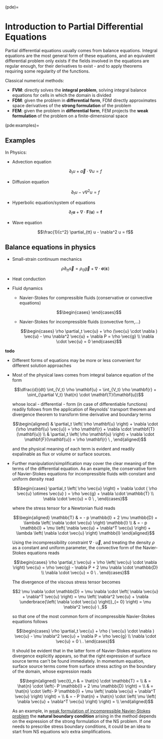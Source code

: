 (pde)=
# Introduction to Partial Differential Equations

Partial differential equations usually comes from balance equations. Integral equations are the most general form of these equations, and an equivalent differential problem only exists if the fields involved in the equations are regular enough, for their derivatives to exist - and to apply theorems requiring some regularity of the functions.

Classical numerical methods:
- **FVM**: directly solves the **integral problem**, solving integral balance equations for cells in which the domain is divided
- **FDM**: given the problem in **differential form**, FDM directly approximates space derivatives of the **strong formulation** of the problem
- **FEM**: given the problem in **differential form**, FEM projects the **weak formulation** of the problem on a finite-dimensional space

(pde:examples)=
## Examples

In Physics:
- Advection equation

    $$\partial_t u + \vec{a} \cdot \nabla u = f$$

- Diffusion equation

    $$\partial_t u - \nu \nabla^2 u = f$$

- Hyperbolic equation/system of equations

    $$\partial_t \mathbf{u} + \nabla \cdot \mathbf{F}(\mathbf{u}) = \mathbf{f} $$

- Wave equation

    $$\frac{1}{c^2} \partial_{tt} u - \nabla^2 u = f$$

## Balance equations in physics

- Small-strain continuum mechanics

  $$\rho \partial_{tt} \vec{s} = \rho_0 \vec{g} + \nabla \cdot \symbf{\sigma}(\symbf{\varepsilon})$$

- Heat conduction

- Fluid dynamics

   - Navier-Stokes for compressible fluids  (conservative or convective equations)

     $$\begin{cases}
     \end{cases}$$

   - Navier-Stokes for incompressible fluids (convective form,...)

     $$\begin{cases}
        \rho \partial_t \vec{u} + \rho (\vec{u} \cdot \nabla ) \vec{u} - \mu \nabla^2 \vec{u} + \nabla P = \rho \vec{g} \\
        \nabla \cdot \vec{u} = 0
     \end{cases}$$

**todo** 
- Different forms of equations may be more or less convenient for different solution approaches
- Most of the physical laws comes from integral balance equation of the form

   $$\dfrac{d}{dt} \int_{V_t} \rho \mathbf{u} = \int_{V_t} \rho \mathbf{r} + \oint_{\partial V_t} \hat{n} \cdot \mathbf{T}(\mathbf{u})$$

   whose local - differential - form (in case of differentiable functions) readily follows from the application of Reynolds' transport theorem and divergence theorem to transform time derivative and boundary terms

   $$\begin{aligned}
     & \partial_t \left( \rho \mathbf{u} \right) + \nabla \cdot (\rho \mathbf{u} \vec{u}) = \rho \mathbf{r} + \nabla \cdot \mathbf{T}(\mathbf{u}) \\
     & \partial_t \left( \rho \mathbf{u} \right) + \nabla \cdot \mathbf{F}(\mathbf{u}) = \rho \mathbf{r} \ ,
   \end{aligned}$$

   and the physical meaning of each term is evident and readily expalinable as flux or volume or surface sources.
- Further manipulation/simplification may cover the clear meaning of the terms of the differential equation. As an example, the conservative form of Navier-Stokes equations for incompressible fluids with constant and uniform density read

  $$\begin{cases}
    \partial_t \left( \rho \vec{u} \right) + \nabla \cdot ( \rho \vec{u} \otimes \vec{u} ) = \rho \vec{g} + \nabla \cdot \mathbb{T} \\
    \nabla \cdot \vec{u} = 0 \ ,
  \end{cases}$$

  where the stress tensor for a Newtonian fluid reads

  $$\begin{aligned}
    \mathbb{T}
    & = - p \mathbb{I} + 2 \mu \mathbb{D} + \lambda \left( \nabla \cdot \vec{u} \right) \mathbb{I} \\
    & = - p \mathbb{I} + \mu \left( \nabla \vec{u} + \nabla^T \vec{u} \right) + \lambda \left( \nabla \cdot \vec{u} \right) \mathbb{I}
  \end{aligned}$$

  Using the incompressibility constraint $\nabla \cdot \vec{u}$, and treating the density $\rho$ as a constant and uniform parameter, the convective form of the Navier-Stokes equations reads

  $$\begin{cases}
    \rho \partial_t \vec{u} + \rho \left( \vec{u} \cdot \nabla \right) \vec{u} = \rho \vec{g} - \nabla P + 2 \mu \nabla \cdot \mathbb{D} \\
    \nabla \cdot \vec{u} = 0 \ .
  \end{cases}$$

  The divergence of the viscous stress tensor becomes

  $$2 \mu \nabla \cdot \mathbb{D} = \mu \nabla \cdot \left( \nabla \vec{u} + \nabla^T \vec{u} \right) = \mu \left( \nabla^2 \vec{u} + \nabla \underbrace{\left( \nabla \cdot \vec{u} \right)}_{= 0} \right) = \mu \nabla^2 \vec{u} \ ,$$

  so that one of the most common form of incompressible Navier-Stokes equations follows

  $$\begin{cases}
    \rho \partial_t \vec{u} + \rho ( \vec{u} \cdot \nabla ) \vec{u} - \mu \nabla^2 \vec{u} + \nabla P = \rho \vec{g} \\
    \nabla \cdot \vec{u} = 0 \ .
  \end{cases}$$

  It should be evident that in the latter form of Navier-Stokes equations no divergence explicitly appears, so that the right expression of surface source terms can't be found immediately. In momentum equation, surface source terms come from surface stress acting on the boundary of the domain, whose expression reads

  $$\begin{aligned}
    \vec{t}_n 
    & = \hat{n} \cdot \mathbb{T} = \\
    & = \hat{n} \cdot \left(- P \mathbb{I} + 2 \mu \mathbb{D} \right) = \\
    & = \hat{n} \cdot \left(- P \mathbb{I} + \mu \left( \nabla \vec{u} + \nabla^T \vec{u} \right) \right) = \\
    & = - P \hat{n} +  \hat{n} \cdot \left( \mu \left( \nabla \vec{u} + \nabla^T \vec{u} \right) \right) = \\
  \end{aligned}$$

  As an example, in [weak formulation of incompressible Navier-Stokes problem](ode:weak:ns-inc) the **natural boundary condition** arising in the method depends on the expression of the strong formulation of the NS problem. If one needs to prescribe stress boundary conditions, it could be an idea to start from NS equations w/o extra simplifications. 



